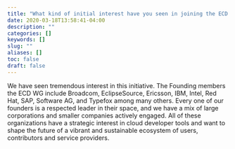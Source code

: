 ```yaml
---
title: "What kind of initial interest have you seen in joining the ECD WG?"
date: 2020-03-18T13:58:41-04:00
description: ""
categories: []
keywords: []
slug: ""
aliases: []
toc: false
draft: false
---
```

We have seen tremendous interest in this initiative. The Founding members the ECD WG include Broadcom, EclipseSource, Ericsson, IBM, Intel, Red Hat, SAP, Software AG, and Typefox among many others. Every one of our founders is a respected leader in their space, and we have a mix of large corporations and smaller companies actively engaged. All of these organizations have a strategic interest in cloud developer tools and want to shape the future of a vibrant and sustainable ecosystem of users, contributors and service providers.